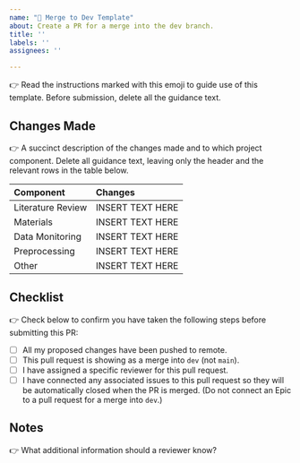 ```yaml
---
name: "🔨 Merge to Dev Template"
about: Create a PR for a merge into the dev branch. 
title: ''
labels: ''
assignees: ''

---
```


:point_right: Read the instructions marked with this emoji to guide use of this template. Before submission, delete all the guidance text.

## Changes Made
:point_right: A succinct description of the changes made and to which project component.  Delete all guidance text, leaving only the header and the relevant rows in the table below.

| Component | Changes |
| :-- | :-- |
| Literature Review | INSERT TEXT HERE|
| Materials | INSERT TEXT HERE|
| Data Monitoring | INSERT TEXT HERE|
| Preprocessing | INSERT TEXT HERE|
| Other | INSERT TEXT HERE|

## Checklist
:point_right: Check below to confirm you have taken the following steps before submitting this PR:
- [ ] All my proposed changes have been pushed to remote.
- [ ] This pull request is showing as a merge into `dev` (not `main`).
- [ ] I have assigned a specific reviewer for this pull request.
- [ ] I have connected any associated issues to this pull request so they will be automatically closed when the PR is merged. (Do not connect an Epic to a pull request for a merge into `dev`.)

## Notes
:point_right: What additional information should a reviewer know?
